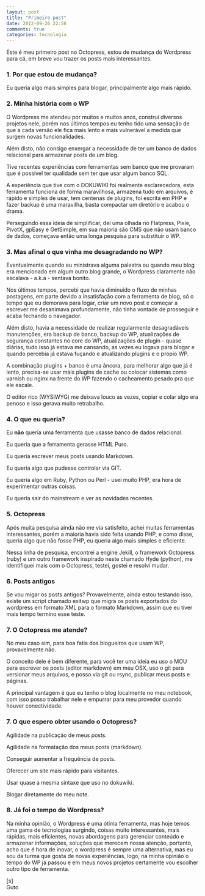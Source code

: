 ```yaml
---
layout: post
title: "Primeiro post"
date: 2012-09-26 22:56
comments: true
categories: tecnologia
---
```

Este é meu primeiro post no Octopress, estou de mudança do Wordpress para cá, em breve vou trazer os posts mais interessantes.



### 1. Por que estou de mudança?

Eu queria algo mais simples para blogar, principalmente algo mais rápido.



### 2. Minha história com o WP

O Wordpress me atendeu por muitos e muitos anos, construí diversos projetos nele, porém nos últimos tempos eu tenho tido uma sensação de que a cada versão ele fica mais lento e mais vulnerável a medida que surgem novas funcionalidades.

Além disto, não consigo enxergar a necessidade de ter um banco de dados relacional para armazenar posts de um blog.

Tive recentes experiências com ferramentas sem banco que me provaram que é possível ter qualidade sem ter que usar algum banco SQL.

A experiência que tive com o DOKUWIKI foi realmente esclarecedora, esta ferramenta funciona de forma maravilhosa, armazena tudo em arquivos, é rápido e simples de usar, tem centenas de plugins, foi escrita em PHP e fazer backup é uma maravilha, basta compactar um diretório e acabou o drama.

Perseguindo essa ideia de simplificar, dei uma olhada no Flatpress, Pixie, PivotX, gpEasy e GetSimple, em sua maioria são CMS que não usam banco de dados, começava então uma longa pesquisa para substituir o WP.



### 3. Mas afinal o que vinha me desagradando no WP?

Eventualmente quando eu ministrava alguma palestra ou quando meu blog era mencionado em algum outro blog grande, o Wordpress claramente não escalava - a.k.a - sentava bonito.

Nos últimos tempos, percebi que havia diminuído o fluxo de minhas postagens, em parte devido a insatisfação com a ferramenta de blog, só o tempo que eu demorava para logar, criar um novo post e começar a escrever me desanimava profundamente, não tinha vontade de prosseguir e acaba fechando o navegador.

Além disto, havia a necessidade de realizar regularmente desagradáveis manutenções, era backup de banco, backup do WP, atualizações de segurança constantes no core do WP, atualizações de plugin - quase diárias, tudo isso já estava me cansando, as vezes eu logava para blogar e quando percebia já estava fuçando e atualizando plugins e o própio WP.

A combinação plugins + banco é uma âncora, para melhorar algo que já é lento, precisa-se usar mais plugins de cache ou colocar sistemas como varnish ou nginx na frente do WP fazendo o cacheamento pesado pra que ele escale.

O editor rico (WYSIWYG) me deixava louco as vezes, copiar e colar algo era penoso e isso gerava muito retrabalho.



### 4. O que eu queria?

Eu **não** queria uma ferramenta que usasse banco de dados relacional.

Eu queria que a ferramenta gerasse HTML Puro.

Eu queria escrever meus posts usando Markdown.

Eu queria algo que pudesse controlar via GIT.

Eu queria algo em Ruby, Python ou Perl - usei muito PHP, era hora de experimentar outras coisas.

Eu queria sair do mainstream e ver as novidades recentes.



### 5. Octopress

Após muita pesquisa ainda não me via satisfeito, achei muitas ferramentas interessantes, porém a maioria havia sido feita usando PHP, e como disse, queria algo que não fosse PHP, eu queria algo mais simples e eficiente.

Nessa linha de pesquisa, encontrei a engine Jekill, o framework Octopress (ruby) e um outro framework inspirado neste chamado Hyde (python), me identifiquei mais com o Octopress, testei, gostei e resolvi mudar.



### 6. Posts antigos

Se vou migar os posts antigos? Provavelmente, ainda estou testando isso, existe um script chamado exitwp que migra os posts exportados do wordpress em formato XML para o formato Markdown, assim que eu tiver mais tempo termino esse teste.



### 7. O Octopress me atende?

No meu caso sim, para boa fatia dos blogueiros que usam WP, provavelmente não. 

O conceito dele é bem diferente, para você ter uma ideia eu uso o MOU para escrever os posts (editor markdown) em meu OSX, uso o git para versionar meus arquivos, e posso via git ou rsync, publicar meus posts e páginas. 

A principal vantagem é que eu tenho o blog localmente no meu notebook, com isso posso trabalhar nele e empurrar para meu provedor quando houver conectividade.



### 7. O que espero obter usando o Octopress?

Agilidade na publicação de meus posts.

Agilidade na formatação dos meus posts (markdown).

Conseguir aumentar a frequência de posts.

Oferecer um site mais rápido para visitantes.

Usar quase a mesma sintaxe que uso no dokuwiki.

Blogar diretamente do meu note.



### 8. Já foi o tempo do Wordpress? 

Na minha opinião, o Wordpress é uma ótima ferramenta, mas hoje temos uma gama de tecnologias surgindo, coisas muito interessantes, mais rápidas, mais eficientes, novas abordagens para gerenciar conteúdo e armazenar informações, soluções que merecem nossa atenção, portanto, acho que é hora de inovar, o wordpress é sempre uma alternativa, mas eu sou da turma que gosta de novas experiências, logo, na minha opinião o tempo do WP já passou e em meus novos projetos certamente vou escolher outro tipo de ferramenta.

[s]<br>
Guto
